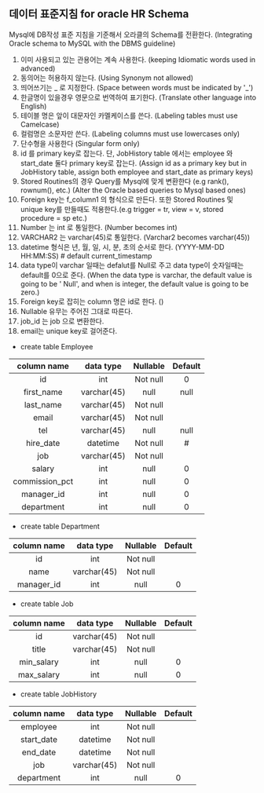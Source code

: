 ## 데이터 표준지침 for oracle HR Schema

Mysql에 DB작성 표준 지침을 기준해서 오라클의 Schema를 전환한다.
(Integrating Oracle schema to MySQL with the DBMS guideline)

1. 이미 사용되고 있는 관용어는 계속 사용한다. (keeping Idiomatic words used in advanced)
2. 동의어는 허용하지 않는다. (Using Synonym not allowed)
3. 띄어쓰기는 _ 로 지정한다. (Space between words must be indicated by '_')
4. 한글명이 있을경우 영문으로 번역하여 표기한다. (Translate other language into English)
5. 테이블 명은 앞이 대문자인 카멜케이스를 쓴다. (Labeling tables must use Camelcase)
6. 컬럼명은 소문자만 쓴다. (Labeling columns must use lowercases only)
7. 단수형을 사용한다 (Singular form only)
8. id 를 primary key로 잡는다. 단, JobHistory table 에서는 employee 와 start_date 둘다 primary key로 잡는다. (Assign id as a primary key but in JobHistory table, assign both employee and start_date as primary keys)
9. Stored Routines의 경우 Query를 Mysql에 맞게 변환한다 (e.g rank(), rownum(), etc.) (Alter the Oracle based queries to Mysql based ones)
10. Foreign key는 f_column1 의 형식으로 만든다. 또한 Stored Routines 및 unique key를 만들때도 적용한다.(e.g trigger = tr, view = v, stored procedure = sp etc.)
11. Number 는 int 로 통일한다. (Number becomes int)
12. VARCHAR2 는 varchar(45)로 통일한다. (Varchar2 becomes varchar(45))
13. datetime 형식은 년, 월, 일, 시, 분, 초의 순서로 한다. (YYYY-MM-DD HH:MM:SS) # default current_timestamp
14. data type이 varchar 일때는 defalut를 Null로 주고 data type이 숫자일때는 default를 0으로 준다. (When the data type is varchar, the default value is going to be ' Null', and when is integer, the default value is going to be zero.)
15. Foreign key로 잡히는 column 명은 id로 한다. ()
16. Nullable 유무는 주어진 그대로 따른다.
17. job_id 는 job 으로 변환한다.
18. email는 unique key로 걸어준다.

- create table Employee

| column name  | data type  | Nullable | Default|
|:------------:|:----------:|:--------:|:------:|
|      id      |    int     | Not null |   0    |
|  first_name  | varchar(45)|   null   |  null  |
|  last_name   | varchar(45)| Not null |        |
|    email     | varchar(45)| Not null |        |
|     tel      | varchar(45)|   null   |  null  |
|  hire_date   |   datetime | Not null |   #    |
|     job      | varchar(45)| Not null |        |
|    salary    |     int    |   null   |   0    |
|commission_pct|     int    |   null   |   0    |
|  manager_id  |     int    |   null   |   0    |
|  department  |     int    |   null   |   0    |

- create table Department

|   column name  | data type  | Nullable | Default|
|:--------------:|:----------:|:--------:|:------:|
|       id       |    int     | Not null |        |
|       name     | varchar(45)| Not null |        |
|  manager_id    |     int    |   null   |    0   |

- create table Job

|   column name  | data type  | Nullable | Default|
|:--------------:|:----------:|:--------:|:------:|
|       id       | varchar(45)| Not null |        |
|     title      | varchar(45)| Not null |        |
|   min_salary   |     int    |   null   |    0   |
|   max_salary   |     int    |   null   |    0   |


- create table JobHistory

|   column name | data type  | Nullable | Default|
|:-------------:|:----------:|:--------:|:------:|
|   employee    |     int    | Not null |        |
|   start_date  |  datetime  | Not null |        |
|    end_date   |   datetime | Not null |        |
|      job      | varchar(45)| Not null |        |
| department    |     int    |   null   |    0   |

